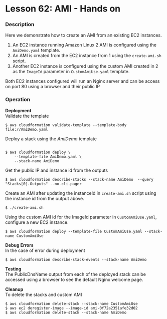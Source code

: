 # Lesson 62: AMI - Hands on

### Description

Here we demonstrate how to create an AMI from an existing EC2 instances.

1. An EC2 instance running Amazon Linux 2 AMI is configured using the `AmiDemo.yaml` template.
2. An AMI is created from the EC2 instance from 1 using the `create-ami.sh` script.
3. Another EC2 instance is configured using the custom AMI created in 2 as the `ImageId` parameter in `CustomAmiUse.yaml` template.

Both EC2 instances configured will run an Nginx server and can be access on port 80 using a browser and their public IP

### Operation

**Deployment**  
Validate the template

```
$ aws cloudformation validate-template --template-body file://AmiDemo.yaml
```

Deploy a stack using the _AmiDemo_ template

```

$ aws cloudformation deploy \
    --template-file AmiDemo.yaml \
    --stack-name AmiDemo
```

Get the public IP and instance id from the outputs

```
$ aws cloudformation describe-stacks --stack-name AmiDemo  --query "Stacks[0].Outputs" --no-cli-pager
```

Create an AMI after updating the instanceId in `create-ami.sh` script using the instance id from the output above.

```
$ ./create-ami.sh
```

Using the custom AMI id for the ImageId parameter in `CustomAmiUse.yaml`, configure a new EC2 instance.

```
$ aws cloudformation deploy --template-file CustomAmiUse.yaml --stack-name CustomAmiUse
```

**Debug Errors**  
In the case of error during deployment

```
$ aws cloudformation describe-stack-events --stack-name AmiDemo
```

**Testing**  
The PublicDnsName output from each of the deployed stack can be accessed using a browser to see the default Nginx welcome page.

**Cleanup**  
To delete the stacks and custom AMI

```
$ aws cloudformation delete-stack --stack-name CustomAmiUse
$ aws ec2 deregister-image --image-id ami-0f72a2351afe32d02
$ aws cloudformation delete-stack --stack-name AmiDemo
```
